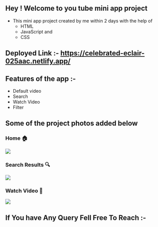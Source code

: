  ## Hey ! Welcome to you tube mini app project
  - This mini app project created by me within 2 days with the help of 
      - HTML
      - JavaScript and 
      - CSS


 ## Deployed Link :- https://celebrated-eclair-025aac.netlify.app/

 ## Features of the app :- 
 - Default video
 - Search
 - Watch Video
 - Filter    

 ## Some of the project photos added below
 ### Home 🏠



  ![](https://lh3.googleusercontent.com/lJ17lpogDlGV8yPuUl6Uwatsx6NUikXm_bjuT0BwEjJKEl39tzN7Q-75Ksq_ebJYbfTtc_el7-Y1b-ZNDqH03YTIHVGxcqeGdFrRGTHZkXb_NAbskH5ACLQ0SyrNGJfnYh7y4JyzxMplbBcYcsP0ZDKWd3zIDSFhIf9pUMHIiQk_NMUv-ib3lFgSBq3SYIlxLMXmW1s51u_7LAkYASBVn4blx4K33-elCKCgPEcGMkJvw6QAJIbDN35-7WHFTdlEFcAbRoSs70AwJh3pfuM6S-E-zSoc3sflGllo1RqZo0BI2-kGJpk-HjiSJM-s4VHpfY26Rayu2-AJZXwaazNR8fATjtdRjrakHG7Ut7nur3NlAhghKC68Ff_pQWKHLLprrLDzWRbsDdilr8MshnJ438xUJ1B5q2GiPH4qikArOkK_GaB4vE32pXl8kjImQyAANPIsFLfNVnnG46cVOPPeL5_5gsJX_UwGDZ1wnn91SonhOcm2vPxQkSb4b64J0jvzQ3HIviDElgC5DDmUHOQFRmT_o4CRfcLrLwCk4vKlMNzOtsRKLyNcU_rbHHvTcIBQrM6RjnJ_FNmdAxQxpSXzW40skwu5aIZBSeEPdZ-5atZIc2H2O7vja9_T8duB_0sp5qIKR7O0jhBuwAwZBtieOfPc2GzsmTqPbJeIP45XEZ9c_4A2vKbBW1vAOYou_7-CevVuHPW9w015NupZnPhwmfJnXkLIXPmH_RgeX-ArZnMjud3a9G7hHo5_VlKxTCCpyA7NHb6zjKJwzngj5i5He-tKiC8RgMljIIg_y2dHXN2lv3iRXkLLKykuBkgMi_4EktV8ga1U9wgmVvOeIJAfKZ9s_vXZcgOqKqQNw_T44YcdZEBp8BQ9dMoIm_9rm3rzbq6cTNwjVS8STxWlvrHvcIxJJLjS6y2DiOYxCSv_nrslgyAComg5JqmwmZq6Jg_Hx3m3b6VMQUM_zDFsBuJ7xmM7B6xoCJn4Lw56225N1HJc1ak-ebf0vnEORvaTfA6-Kzpk-QC55TRfvVQOY3kNQ7PYt7q8n3jYviLcewe-87ctywLsc5U86wy5kIfh=w1342-h661-no?authuser=0)

  ### Search Results 🔍



  ![](https://lh3.googleusercontent.com/T3qye6FBSnjY3Z-Rp_tRt4oksmTCtti6p3zry8VGTeyYv6W80CxFQa9SKgYCJiQGdInQy0Xtcb9INeullVeEh498fkO9b49pFXastVEpBX6gBNOuOiH6ky-rYkEdwgZeSBoohbK282DMFBRtXBmF7v8pziKRXN09pjnOlxtRiw7MFqggYJWjr1yRpOiPABUiOE8-0a-Ga-hDlFXIBXQgr4KRgyZFAz4nyDQ7WDNyrvZ47YqVmaKCEUvPyNNO16zT7Qex64KEFw5Jp6qP1fy3657sHtbsN6Pm8xcVPEk-iDK3lrgy7TpX4klm21JaYABNq2wXHrdtk1m7WaIgapdxAcOlwFbhhRd8hRCpGMlssut2X8ccd9ASb4bSruC1r5IgxLbncrhpb3uj0xr9esDmDqvyT0gxe_WbjX_qF89JNLN6WRXgTMa_uOEF5itDmddjMFTUQUug8xJhpVNhmjpqNMfWWZg0nYuug2XNFg080f_z7_QbmRoxlmL0Yau8R2kejaLLZRrN2tz-ejXMzRL0hnnAodygOn75eJUSXIc4PvLhJYzQxoQ83mOyj8EsYvHjZv44vZQvAii8Hgala4vJ0i_BJbBUmM5MENI8_pZOLHqeg3JNbcA4pITFQUKvbM6ebZzke_14dNptsSL269tbC9BCE_GFDQHrO7Hnp86HuGoKMU6VPheAWqb54hmGIJUPDYZbtvkWYpj04P9POO0UsBca4z692hQyXWnODi2hD6dUGBV4mgrjaRnG5PJDHQumCk_eC5gpWJwTGiyJwbHn2uWd79YTF1CEK14byHmUsEPbaP5dTkhJi-R6IWdHEwjL939rfDHmbG99Wnm2oCq9iNNupRR7iOcCbT7h25VX7RFr2RDE2Uz8XQmXjP-oBicjRVi4C5aqSNpaadr2Tjl4VN-BjKA2GdanOKrRQUKg-g51MJnRTYqHRaTdNXBMAK81J-jBWVWO7Wv-qfGMraZAuZl_hwJGB8LVqedPUbTE3dqs-vEtWpjvETnACm2wHYxZx-duhvplS2IGFn32NQ2TaTwUVMNJomMg5SzlAVFi1XCOKOP9RZlBHPj6lMU7=w1332-h661-no?authuser=0)

  ### Watch Video 🎥



  ![](https://lh3.googleusercontent.com/MMDX5wEY3IU_g8Yhe5T_hKHK-Ci135DSjJYkBplykNIGUNB-dddyicDj80akp4vzXew7Q9uDymAnfm0Z1iIYjiX0Tueyp-MebyErmkJofLM6ula3bdIEpsJpziV0bkNn5pI0LMGuaikLHDGnOzirG9wpOJQJtv-KG6ZdWXAhno8cnZzobiNLx40ERCjfS_0FdrjUJiyWQSXQadRDQf09CCchJBwY-zSwce0ubmXKBdH3OowR5oGwNVdU76Dk1xo-ICWH4q4IoaEeQgTEcjFOgPlpOYdNVv2jRc-7PbF_pxNbECyOhKj5xjnem7zZT7DhC4Ebf7Yjbt9yz8vNtxf8F4vxrqs2w6l6jH3LV0o9OzYbqIrdSduZw0r7ZN7pGrAenFjWTOluXetuyO--Pfp8qUDlc04stojPyKA8toFW5QD0XLaVYbBQgA3Jjpp6F8NWeRXQN9gyKKQCsLeKikF-6K35fd9Zrg9_4KZNhfdij3Swg3_E4kRa0THCsd31fih9msKTAvJAo8QE3djZHUGBevgljpCBjLqqgxmSDtgsIk6HGgMNqNW_mIqOW92OLXuYqPQ6or_pQ-560AK_M-0e2FSLE-RpWfcnaUUYjs3j3C5WgWKtkSRKaelLnb0ZAI3kxhnyaMiQTbdlC4GJzw6xzLi3ec7TolXYUdhQWyKjaD8ikpkrnzPosYLeRAlp84breHasCVlfqJviXTNY8b-wnpNNe1ss_oxuquOvlway_YQeanfoCocrQTV3E4VqmSQHDR4lG7OhTit5uyjW6JMwAAdxAcDRGTX0EWKR8vwDKf6vhSn-cq8gFHb8k9qzLvjDkPLrWjrSIsxALQUQEvKeXbiVwmmUEZs_sCEQutTwBG-jHwxdVkaJJ9X7lagSbFRg3IQv2jWHB3mc21rEWqU6CWuEi0ipEH2Z1y9JB-5ZF9CetVaDv4hLyZBxIhaYSgT2cBQS4OOX_mgClwRQ0cWDYtaDOwpW7IzokMtjDYvfWDVNH36CYSh7onwnu1s14lluYpwdWddPF4G51gH8JHGcVGFStz3WhDJr5T5_v3EUXYj4gBzLCDeRmDikg6u1=w1310-h661-no?authuser=0)


  ## If You have Any Query Fell Free To Reach :- 

  
 